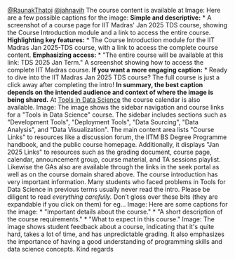 [@RaunakThatoi](/u/raunakthatoi) [@jahnavih](/u/jahnavih)
The course content is available at
Image: Here are a few possible captions for the image: **Simple and
descriptive:** * A screenshot of a course page for IIT Madras' Jan 2025 TDS
course, showing the Course Introduction module and a link to access the entire
course. **Highlighting key features:** * The Course Introduction module for
the IIT Madras Jan 2025-TDS course, with a link to access the complete course
content. **Emphasizing access:** * "The entire course will be available at
this link: TDS 2025 Jan Term." A screenshot showing how to access the complete
IIT Madras course. **If you want a more engaging caption:** * Ready to dive
into the IIT Madras Jan 2025 TDS course? The full course is just a click away
after completing the intro! **In summary, the best caption depends on the
intended audience and context of where the image is being shared.**
At [Tools in Data Science](https://tds.s-anand.net/#/) the course calendar is
also available.
Image: The image shows the sidebar navigation and course links for a "Tools in
Data Science" course. The sidebar includes sections such as "Development
Tools", "Deployment Tools", "Data Sourcing", "Data Analysis", and "Data
Visualization". The main content area lists "Course Links" to resources like a
discussion forum, the IITM BS Degree Programme handbook, and the public course
homepage. Additionally, it displays "Jan 2025 Links" to resources such as the
grading document, course page, calendar, announcement group, course material,
and TA sessions playlist.
Likewise the GAs also are available through the links in the seek portal as
well as on the course domain shared above.
The course introduction has very important information. Many students who
faced problems in Tools for Data Science in previous terms usually never read
the intro. Please be diligent to read _everything carefully._
Don’t gloss over these bits (they are expandable if you click on them) for eg…
Image: Here are some captions for the image: * "Important details about the
course." * "A short description of the course requirements." * "What to expect
in this course."
Image: The image shows student feedback about a course, indicating that it's
quite hard, takes a lot of time, and has unpredictable grading. It also
emphasizes the importance of having a good understanding of programming skills
and data science concepts.
Kind regards